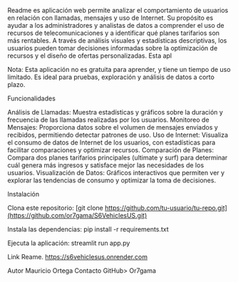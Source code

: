 Readme es aplicación web permite analizar el comportamiento de usuarios en relación con llamadas, mensajes y uso de Internet. Su propósito es ayudar a los administradores y analistas de datos a comprender el uso de recursos de telecomunicaciones y a identificar qué planes tarifarios son más rentables. A través de análisis visuales y estadísticas descriptivas, los usuarios pueden tomar decisiones informadas sobre la optimización de recursos y el diseño de ofertas personalizadas. Esta apl

Nota: Esta aplicación no es gratuita para aprender, y tiene un tiempo de uso limitado. Es ideal para pruebas, exploración y análisis de datos a corto plazo.

Funcionalidades

Análisis de Llamadas: Muestra estadísticas y gráficos sobre la duración y frecuencia de las llamadas realizadas por los usuarios.
Monitoreo de Mensajes: Proporciona datos sobre el volumen de mensajes enviados y recibidos, permitiendo detectar patrones de uso.
Uso de Internet: Visualiza el consumo de datos de Internet de los usuarios, con estadísticas para facilitar comparaciones y optimizar recursos.
Comparación de Planes: Compara dos planes tarifarios principales (ultimate y surf) para determinar cuál genera más ingresos y satisface mejor las necesidades de los usuarios.
Visualización de Datos: Gráficos interactivos que permiten ver y explorar las tendencias de consumo y optimizar la toma de decisiones.

Instalación

Clona este repositorio:
[git clone https://github.com/tu-usuario/tu-repo.git](https://github.com/or7gama/S6VehiclesUS.git)

Instala las dependencias:
pip install -r requirements.txt

Ejecuta la aplicación:
streamlit run app.py

Link Reame. 
https://s6vehiclesus.onrender.com

Autor
Mauricio Ortega
Contacto GitHub> Or7gama
